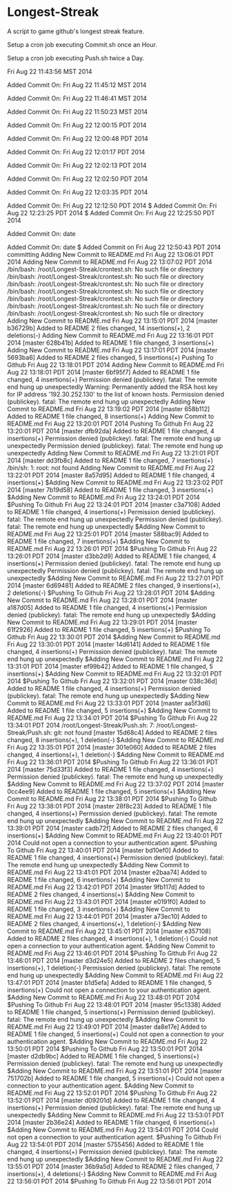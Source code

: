 Longest-Streak
==============

A script to game github's longest streak feature.

Setup a cron job executing Commit.sh once an Hour.

Setup a cron job executing Push.sh twice a Day.

Fri Aug 22 11:43:56 MST 2014

Added Commit On: Fri Aug 22 11:45:12 MST 2014

Added Commit On: Fri Aug 22 11:46:41 MST 2014

Added Commit On: Fri Aug 22 11:50:23 MST 2014

Added Commit On: Fri Aug 22 12:00:15 PDT 2014

Added Commit On: Fri Aug 22 12:00:48 PDT 2014

Added Commit On: Fri Aug 22 12:01:17 PDT 2014

Added Commit On: Fri Aug 22 12:02:13 PDT 2014

Added Commit On: Fri Aug 22 12:02:50 PDT 2014

Added Commit On: Fri Aug 22 12:03:35 PDT 2014

Added Commit On: Fri Aug 22 12:12:50 PDT 2014
$
Added Commit On: Fri Aug 22 12:23:25 PDT 2014
$
Added Commit On: Fri Aug 22 12:25:50 PDT 2014

Added Commit On: date

Added Commit On: date
$
Added Commit on  Fri Aug 22 12:50:43 PDT 2014
committing
Adding New Commit to README.md  Fri Aug 22 13:06:01 PDT 2014
Adding New Commit to README.md  Fri Aug 22 13:07:02 PDT 2014
/bin/bash: /root/Longest-Streak/crontest.sh: No such file or directory
/bin/bash: /root/Longest-Streak/crontest.sh: No such file or directory
/bin/bash: /root/Longest-Streak/crontest.sh: No such file or directory
/bin/bash: /root/Longest-Streak/crontest.sh: No such file or directory
/bin/bash: /root/Longest-Streak/crontest.sh: No such file or directory
/bin/bash: /root/Longest-Streak/crontest.sh: No such file or directory
/bin/bash: /root/Longest-Streak/crontest.sh: No such file or directory
Adding New Commit to README.md  Fri Aug 22 13:15:01 PDT 2014
[master b36729b] Added to README
 2 files changed, 14 insertions(+), 2 deletions(-)
Adding New Commit to README.md  Fri Aug 22 13:16:01 PDT 2014
[master 628b41b] Added to README
 1 file changed, 3 insertions(+)
Adding New Commit to README.md  Fri Aug 22 13:17:01 PDT 2014
[master 5693ba6] Added to README
 2 files changed, 5 insertions(+)
Pushing To Github  Fri Aug 22 13:18:01 PDT 2014
Adding New Commit to README.md  Fri Aug 22 13:18:01 PDT 2014
[master 6bf95f7] Added to README
 1 file changed, 4 insertions(+)
Permission denied (publickey).
fatal: The remote end hung up unexpectedly
Warning: Permanently added the RSA host key for IP address '192.30.252.130' to the list of known hosts.
Permission denied (publickey).
fatal: The remote end hung up unexpectedly
Adding New Commit to README.md  Fri Aug 22 13:19:02 PDT 2014
[master 658b112] Added to README
 1 file changed, 8 insertions(+)
Adding New Commit to README.md  Fri Aug 22 13:20:01 PDT 2014
Pushing To Github  Fri Aug 22 13:20:01 PDT 2014
[master dfb92da] Added to README
 1 file changed, 4 insertions(+)
Permission denied (publickey).
fatal: The remote end hung up unexpectedly
Permission denied (publickey).
fatal: The remote end hung up unexpectedly
Adding New Commit to README.md  Fri Aug 22 13:21:01 PDT 2014
[master dd3fb8c] Added to README
 1 file changed, 7 insertions(+)
/bin/sh: 1: root: not found
Adding New Commit to README.md  Fri Aug 22 13:22:01 PDT 2014
[master 8a57d95] Added to README
 1 file changed, 4 insertions(+)
$Adding New Commit to README.md  Fri Aug 22 13:23:02 PDT 2014
[master 7b19d58] Added to README
 1 file changed, 3 insertions(+)
$Adding New Commit to README.md  Fri Aug 22 13:24:01 PDT 2014
$Pushing To Github  Fri Aug 22 13:24:01 PDT 2014
[master c3a7108] Added to README
 1 file changed, 4 insertions(+)
Permission denied (publickey).
fatal: The remote end hung up unexpectedly
Permission denied (publickey).
fatal: The remote end hung up unexpectedly
$Adding New Commit to README.md  Fri Aug 22 13:25:01 PDT 2014
[master 588bac9] Added to README
 1 file changed, 7 insertions(+)
$Adding New Commit to README.md  Fri Aug 22 13:26:01 PDT 2014
$Pushing To Github  Fri Aug 22 13:26:01 PDT 2014
[master d3bb2d9] Added to README
 1 file changed, 4 insertions(+)
Permission denied (publickey).
fatal: The remote end hung up unexpectedly
Permission denied (publickey).
fatal: The remote end hung up unexpectedly
$Adding New Commit to README.md  Fri Aug 22 13:27:01 PDT 2014
[master 6d69481] Added to README
 2 files changed, 9 insertions(+), 2 deletions(-)
$Pushing To Github  Fri Aug 22 13:28:01 PDT 2014
$Adding New Commit to README.md  Fri Aug 22 13:28:01 PDT 2014
[master a187d05] Added to README
 1 file changed, 4 insertions(+)
Permission denied (publickey).
fatal: The remote end hung up unexpectedly
$Adding New Commit to README.md  Fri Aug 22 13:29:01 PDT 2014
[master 61f2926] Added to README
 1 file changed, 5 insertions(+)
$Pushing To Github  Fri Aug 22 13:30:01 PDT 2014
$Adding New Commit to README.md  Fri Aug 22 13:30:01 PDT 2014
[master 14d6141] Added to README
 1 file changed, 4 insertions(+)
Permission denied (publickey).
fatal: The remote end hung up unexpectedly
$Adding New Commit to README.md  Fri Aug 22 13:31:01 PDT 2014
[master ef99b42] Added to README
 1 file changed, 5 insertions(+)
$Adding New Commit to README.md  Fri Aug 22 13:32:01 PDT 2014
$Pushing To Github  Fri Aug 22 13:32:01 PDT 2014
[master 038c36d] Added to README
 1 file changed, 4 insertions(+)
Permission denied (publickey).
fatal: The remote end hung up unexpectedly
$Adding New Commit to README.md  Fri Aug 22 13:33:01 PDT 2014
[master aa5f3d6] Added to README
 1 file changed, 5 insertions(+)
$Adding New Commit to README.md  Fri Aug 22 13:34:01 PDT 2014
$Pushing To Github  Fri Aug 22 13:34:01 PDT 2014
/root/Longest-Streak/Push.sh: 7: /root/Longest-Streak/Push.sh: git: not found
[master 15d68c4] Added to README
 2 files changed, 8 insertions(+), 1 deletion(-)
$Adding New Commit to README.md  Fri Aug 22 13:35:01 PDT 2014
[master 301e060] Added to README
 2 files changed, 4 insertions(+), 1 deletion(-)
$Adding New Commit to README.md  Fri Aug 22 13:36:01 PDT 2014
$Pushing To Github  Fri Aug 22 13:36:01 PDT 2014
[master 75d33f3] Added to README
 1 file changed, 4 insertions(+)
Permission denied (publickey).
fatal: The remote end hung up unexpectedly
$Adding New Commit to README.md  Fri Aug 22 13:37:02 PDT 2014
[master 0cc4ee9] Added to README
 1 file changed, 5 insertions(+)
$Adding New Commit to README.md  Fri Aug 22 13:38:01 PDT 2014
$Pushing To Github  Fri Aug 22 13:38:01 PDT 2014
[master 28f8c23] Added to README
 1 file changed, 4 insertions(+)
Permission denied (publickey).
fatal: The remote end hung up unexpectedly
$Adding New Commit to README.md  Fri Aug 22 13:39:01 PDT 2014
[master cadb72f] Added to README
 2 files changed, 6 insertions(+)
$Adding New Commit to README.md  Fri Aug 22 13:40:01 PDT 2014
Could not open a connection to your authentication agent.
$Pushing To Github  Fri Aug 22 13:40:01 PDT 2014
[master bd10ef0] Added to README
 1 file changed, 4 insertions(+)
Permission denied (publickey).
fatal: The remote end hung up unexpectedly
$Adding New Commit to README.md  Fri Aug 22 13:41:01 PDT 2014
[master e2baa74] Added to README
 1 file changed, 6 insertions(+)
$Adding New Commit to README.md  Fri Aug 22 13:42:01 PDT 2014
[master 9fb117d] Added to README
 2 files changed, 4 insertions(+)
$Adding New Commit to README.md  Fri Aug 22 13:43:01 PDT 2014
[master e0191f0] Added to README
 1 file changed, 3 insertions(+)
$Adding New Commit to README.md  Fri Aug 22 13:44:01 PDT 2014
[master a73ec10] Added to README
 2 files changed, 4 insertions(+), 1 deletion(-)
$Adding New Commit to README.md  Fri Aug 22 13:45:01 PDT 2014
[master e357108] Added to README
 2 files changed, 4 insertions(+), 1 deletion(-)
Could not open a connection to your authentication agent.
$Adding New Commit to README.md  Fri Aug 22 13:46:01 PDT 2014
$Pushing To Github  Fri Aug 22 13:46:01 PDT 2014
[master d3d24e5] Added to README
 2 files changed, 5 insertions(+), 1 deletion(-)
Permission denied (publickey).
fatal: The remote end hung up unexpectedly
$Adding New Commit to README.md  Fri Aug 22 13:47:01 PDT 2014
[master b1d5efa] Added to README
 1 file changed, 5 insertions(+)
Could not open a connection to your authentication agent.
$Adding New Commit to README.md  Fri Aug 22 13:48:01 PDT 2014
$Pushing To Github  Fri Aug 22 13:48:01 PDT 2014
[master 95c1338] Added to README
 1 file changed, 5 insertions(+)
Permission denied (publickey).
fatal: The remote end hung up unexpectedly
$Adding New Commit to README.md  Fri Aug 22 13:49:01 PDT 2014
[master da8e17e] Added to README
 1 file changed, 5 insertions(+)
Could not open a connection to your authentication agent.
$Adding New Commit to README.md  Fri Aug 22 13:50:01 PDT 2014
$Pushing To Github  Fri Aug 22 13:50:01 PDT 2014
[master d2db9bc] Added to README
 1 file changed, 5 insertions(+)
Permission denied (publickey).
fatal: The remote end hung up unexpectedly
$Adding New Commit to README.md  Fri Aug 22 13:51:01 PDT 2014
[master 751702b] Added to README
 1 file changed, 5 insertions(+)
Could not open a connection to your authentication agent.
$Adding New Commit to README.md  Fri Aug 22 13:52:01 PDT 2014
$Pushing To Github  Fri Aug 22 13:52:01 PDT 2014
[master d09201d] Added to README
 1 file changed, 4 insertions(+)
Permission denied (publickey).
fatal: The remote end hung up unexpectedly
$Adding New Commit to README.md  Fri Aug 22 13:53:01 PDT 2014
[master 2b36e24] Added to README
 1 file changed, 6 insertions(+)
$Adding New Commit to README.md  Fri Aug 22 13:54:01 PDT 2014
Could not open a connection to your authentication agent.
$Pushing To Github  Fri Aug 22 13:54:01 PDT 2014
[master 5755456] Added to README
 1 file changed, 4 insertions(+)
Permission denied (publickey).
fatal: The remote end hung up unexpectedly
$Adding New Commit to README.md  Fri Aug 22 13:55:01 PDT 2014
[master 36b9a5d] Added to README
 2 files changed, 7 insertions(+), 4 deletions(-)
$Adding New Commit to README.md  Fri Aug 22 13:56:01 PDT 2014
$Pushing To Github  Fri Aug 22 13:56:01 PDT 2014
